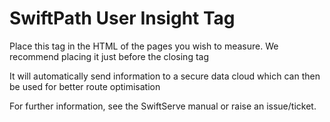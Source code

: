 SwiftPath User Insight Tag
=======================

Place this tag in the HTML of the pages you wish to measure. We recommend placing it just before the closing </body> tag

It will automatically send information to a secure data cloud which can then be used for better route optimisation

For further information, see the SwiftServe manual or raise an issue/ticket.

